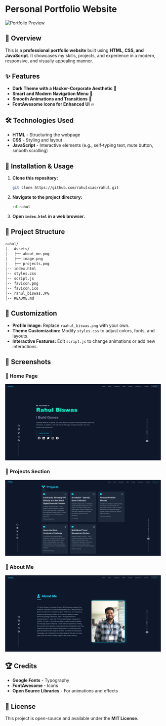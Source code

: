# Personal Portfolio Website

![Portfolio Preview]()

## 🚀 Overview
This is a **professional portfolio website** built using **HTML, CSS, and JavaScript**. It showcases my skills, projects, and experience in a modern, responsive, and visually appealing manner.

## ✨ Features
- **Dark Theme with a Hacker-Corporate Aesthetic** 🖤
- **Smart and Modern Navigation Menu** 📌
- **Smooth Animations and Transitions** 🎨
- **FontAwesome Icons for Enhanced UI** 🔥

## 🛠️ Technologies Used
- **HTML** - Structuring the webpage
- **CSS** - Styling and layout
- **JavaScript** - Interactive elements (e.g., self-typing text, mute button, smooth scrolling)

## 📂 Installation & Usage
1. **Clone this repository:**
   ```sh
   git clone https://github.com/rahulxiao/rahul.git
   ```
2. **Navigate to the project directory:**
   ```sh
   cd rahul
   ```
3. **Open `index.html` in a web browser.**

## 📁 Project Structure
```
rahul/
│-- Assets/
│   ├── about_me.png
│   ├── image.png
│   ├── projects.png
│-- index.html
│-- styles.css
│-- script.js
│-- favicon.png
│-- favicon.ico
│-- rahul_biswas.JPG
│-- README.md
```

## 🎨 Customization
- **Profile Image:** Replace `raahul_biswas.png` with your own.
- **Theme Customization:** Modify `styles.css` to adjust colors, fonts, and layouts.
- **Interactive Features:** Edit `script.js` to change animations or add new interactions.

## 📸 Screenshots
### 🔹 Home Page
![Home Page](Assets/image.png)

### 🔹 Projects Section
![Projects](Assets/projects.png)

### 🔹 About Me 
![About Me](Assets/about_me.png)

## 🏆 Credits
- **Google Fonts** - Typography
- **FontAwesome** - Icons
- **Open Source Libraries** - For animations and effects

## 📜 License
This project is open-source and available under the **MIT License**.



